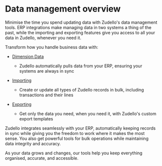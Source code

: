 # Data management overview 

Minimise the time you spend updating data with Zudello's data management tools. ERP integrations make managing data in two systems a thing of the past, while the importing and exporting features give you access to all your data in Zudello, whenever you need it.

Transform how you handle business data with:

- [Dimension Data](dimension-data.md)
	- Zudello automatically pulls data from your ERP, ensuring your systems are always in sync 

- [Importing](importing.md)
    - Create or update all types of Zudello records in bulk, including transactions and their lines

- [Exporting](exporting.md)
    - Get only the data you need, when you need it, with Zudello's custom export templates

Zudello integrates seamlessly with your ERP, automatically keeping records in sync while giving you the freedom to work where it makes the most sense. You also get powerful tools for bulk operations while maintaining data integrity and accuracy.

As your data grows and changes, our tools help you keep everything organised, accurate, and accessible.